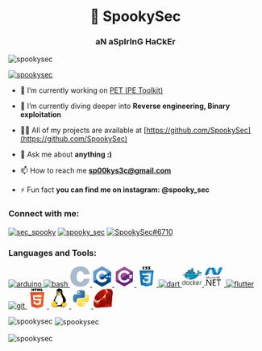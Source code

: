 <h1 align="center">👀 SpookySec</h1>
<h3 align="center">aN aSpIrInG HaCkEr</h3>

<p align="left"> <img src="https://komarev.com/ghpvc/?username=spookysec&label=Profile%20views&color=1c1c1c&style=flat" alt="spookysec" /> </p>

<p align="left"> <a href="https://github.com/ryo-ma/github-profile-trophy"><img src="https://github-profile-trophy.vercel.app/?username=spookysec" alt="spookysec" /></a> </p>

- 🔭 I’m currently working on [PET (PE Toolkit)](github.com/SpookySec/PEToolkit)

- 🌱 I’m currently diving deeper into **Reverse engineering, Binary exploitation**

- 👨‍💻 All of my projects are available at [https://github.com/SpookySec](https://github.com/SpookySec)

- 💬 Ask me about **anything :)**

- 📫 How to reach me **sp00kys3c@gmail.com**

- ⚡ Fun fact **you can find me on instagram: @spooky_sec**

<h3 align="left">Connect with me:</h3>
<p align="left">
<a href="https://twitter.com/sec_spooky" target="blank"><img align="center" src="https://cdn.jsdelivr.net/npm/simple-icons@3.0.1/icons/twitter.svg" alt="sec_spooky" height="30" width="40" /></a>
<a href="https://instagram.com/spooky_sec" target="blank"><img align="center" src="https://cdn.jsdelivr.net/npm/simple-icons@3.0.1/icons/instagram.svg" alt="spooky_sec" height="30" width="40" /></a>
<a href="https://discord.gg/gCPQrGp" target="blank"><img align="center" src="https://cdn.jsdelivr.net/npm/simple-icons@3.0.1/icons/discord.svg" alt="SpookySec#6710" height="30" width="40" /></a>
</p>

<h3 align="left">Languages and Tools:</h3>
<p align="left"> <a href="https://www.arduino.cc/" target="_blank"> <img src="https://cdn.worldvectorlogo.com/logos/arduino-1.svg" alt="arduino" width="40" height="40"/> </a> <a href="https://www.gnu.org/software/bash/" target="_blank"> <img src="https://www.vectorlogo.zone/logos/gnu_bash/gnu_bash-icon.svg" alt="bash" width="40" height="40"/> </a> <a href="https://www.cprogramming.com/" target="_blank"> <img src="https://raw.githubusercontent.com/devicons/devicon/master/icons/c/c-original.svg" alt="c" width="40" height="40"/> </a> <a href="https://www.w3schools.com/cpp/" target="_blank"> <img src="https://raw.githubusercontent.com/devicons/devicon/master/icons/cplusplus/cplusplus-original.svg" alt="cplusplus" width="40" height="40"/> </a> <a href="https://www.w3schools.com/cs/" target="_blank"> <img src="https://raw.githubusercontent.com/devicons/devicon/master/icons/csharp/csharp-original.svg" alt="csharp" width="40" height="40"/> </a> <a href="https://www.w3schools.com/css/" target="_blank"> <img src="https://raw.githubusercontent.com/devicons/devicon/master/icons/css3/css3-original-wordmark.svg" alt="css3" width="40" height="40"/> </a> <a href="https://dart.dev" target="_blank"> <img src="https://www.vectorlogo.zone/logos/dartlang/dartlang-icon.svg" alt="dart" width="40" height="40"/> </a> <a href="https://www.docker.com/" target="_blank"> <img src="https://raw.githubusercontent.com/devicons/devicon/master/icons/docker/docker-original-wordmark.svg" alt="docker" width="40" height="40"/> </a> <a href="https://dotnet.microsoft.com/" target="_blank"> <img src="https://raw.githubusercontent.com/devicons/devicon/master/icons/dot-net/dot-net-original-wordmark.svg" alt="dotnet" width="40" height="40"/> </a> <a href="https://flutter.dev" target="_blank"> <img src="https://www.vectorlogo.zone/logos/flutterio/flutterio-icon.svg" alt="flutter" width="40" height="40"/> </a> <a href="https://git-scm.com/" target="_blank"> <img src="https://www.vectorlogo.zone/logos/git-scm/git-scm-icon.svg" alt="git" width="40" height="40"/> </a> <a href="https://www.w3.org/html/" target="_blank"> <img src="https://raw.githubusercontent.com/devicons/devicon/master/icons/html5/html5-original-wordmark.svg" alt="html5" width="40" height="40"/> </a> <a href="https://www.linux.org/" target="_blank"> <img src="https://raw.githubusercontent.com/devicons/devicon/master/icons/linux/linux-original.svg" alt="linux" width="40" height="40"/> </a> <a href="https://www.python.org" target="_blank"> <img src="https://raw.githubusercontent.com/devicons/devicon/master/icons/python/python-original.svg" alt="python" width="40" height="40"/> </a> <a href="https://www.ruby-lang.org/en/" target="_blank"> <img src="https://raw.githubusercontent.com/devicons/devicon/master/icons/ruby/ruby-original.svg" alt="ruby" width="40" height="40"/> </a> </p>

<p><img align="left" src="https://github-readme-stats.vercel.app/api/top-langs?username=spookysec&show_icons=true&theme=onedark&hide_border=true&locale=en&layout=compact" alt="spookysec" /></p>

<p>&nbsp;<img align="center" src="https://github-readme-stats.vercel.app/api?username=spookysec&show_icons=true&theme=onedark&text_color=000000&bg_color=242424&hide_border=true&locale=en" alt="spookysec" /></p>

<p><img align="center" src="https://github-readme-streak-stats.herokuapp.com/?user=spookysec&theme=default" alt="spookysec" /></p>
